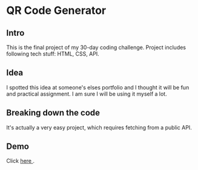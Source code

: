 # QR Code Generator
## Intro
This is the final project of my 30-day coding challenge. Project includes following tech stuff: HTML, CSS, API.

## Idea
I spotted this idea at someone's elses portfolio and I thought it will be  fun and practical assignment. I am sure I will be using it myself a lot. 

## Breaking down the code
It's actually a very easy project, which requires fetching from a public API.
## Demo
Click <a href="https://qr-all.netlify.app/"> here </a>.
